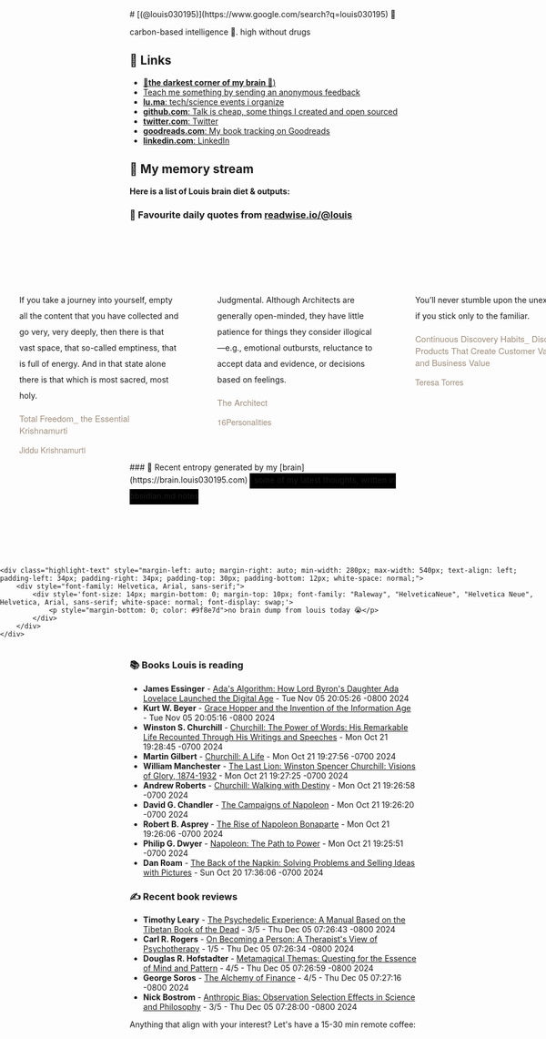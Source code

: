 <link rel="shortcut icon" href="/favicon.ico">
# [(@louis030195)](https://www.google.com/search?q=louis030195) 🤔

carbon-based intelligence 🐒. high without drugs

## 🔗 Links

- [**🌚the darkest corner of my brain 🧠**)](https://brain.louis030195.com)
- [Teach me something by sending an anonymous feedback](https://www.admonymous.co/louis030195)
- [**lu.ma**: tech/science events i organize](https://lu.ma/u/louis030195/events?past=1)
- [**github.com**: Talk is cheap, some things I created and open sourced](https://github.com/louis030195)
- [**twitter.com**: Twitter](https://twitter.com/@louis030195)
- [**goodreads.com**: My book tracking on Goodreads](https://www.goodreads.com/user/show/103091881-louis-beaumont)
- [**linkedin.com**: LinkedIn](https://www.linkedin.com/in/louis030195)

## 🌊 My memory stream

**Here is a list of Louis brain diet & outputs:**

### 👋 Favourite daily quotes from [readwise.io/@louis](https://readwise.io/@louis)
<div class="some-highlights" style="display: flex;
  margin-left: -50vw;
  left: 50%;
  overflow-x: scroll;
  width: 100vw;
  position: relative; margin-top: 6rem;">
<div class="highlight-text" style="margin-left: auto; margin-right: auto; min-width: 280px; max-width: 540px; text-align: left; padding-left: 34px; padding-right: 34px; padding-top: 30px; padding-bottom: 12px; white-space: normal;">
<span style="background-color: transparent; line-height: 2; padding-bottom: 7px; padding-top: 3px; font-size: 14px; white-space: normal;">
          If you take a journey into yourself, empty all the content that you have collected and go very, very deeply, then there is that vast space, that so-called emptiness, that is full of energy. And in that state alone there is that which is most sacred, most holy.
        </span>
<div style="font-family: Helvetica, Arial, sans-serif;">
<div style='font-size: 14px; margin-bottom: 0; margin-top: 10px; font-family: "Raleway", "HelveticaNeue", "Helvetica Neue", Helvetica, Arial, sans-serif; white-space: normal; font-display: swap;'>
<p style="margin-bottom: 0; font-size: 15px; margin-bottom: 2px; color: #9f8e7d">Total Freedom_ the Essential Krishnamurti</p>
<p style="margin-bottom: 0; color: #9f8e7d">Jiddu Krishnamurti</p>
</div>
</div>
</div>
<div class="highlight-text" style="margin-left: auto; margin-right: auto; min-width: 280px; max-width: 540px; text-align: left; padding-left: 34px; padding-right: 34px; padding-top: 30px; padding-bottom: 12px; white-space: normal;">
<span style="background-color: transparent; line-height: 2; padding-bottom: 7px; padding-top: 3px; font-size: 14px; white-space: normal;">
          Judgmental. Although Architects are generally open-minded, they have little patience for things they consider illogical—e.g., emotional outbursts, reluctance to accept data and evidence, or decisions based on feelings.
        </span>
<div style="font-family: Helvetica, Arial, sans-serif;">
<div style='font-size: 14px; margin-bottom: 0; margin-top: 10px; font-family: "Raleway", "HelveticaNeue", "Helvetica Neue", Helvetica, Arial, sans-serif; white-space: normal; font-display: swap;'>
<p style="margin-bottom: 0; font-size: 15px; margin-bottom: 2px; color: #9f8e7d">The Architect</p>
<p style="margin-bottom: 0; color: #9f8e7d">16Personalities</p>
</div>
</div>
</div>
<div class="highlight-text" style="margin-left: auto; margin-right: auto; min-width: 280px; max-width: 540px; text-align: left; padding-left: 34px; padding-right: 34px; padding-top: 30px; padding-bottom: 12px; white-space: normal;">
<span style="background-color: transparent; line-height: 2; padding-bottom: 7px; padding-top: 3px; font-size: 14px; white-space: normal;">
          You’ll never stumble upon the unexpected if you stick only to the familiar.
        </span>
<div style="font-family: Helvetica, Arial, sans-serif;">
<div style='font-size: 14px; margin-bottom: 0; margin-top: 10px; font-family: "Raleway", "HelveticaNeue", "Helvetica Neue", Helvetica, Arial, sans-serif; white-space: normal; font-display: swap;'>
<p style="margin-bottom: 0; font-size: 15px; margin-bottom: 2px; color: #9f8e7d">Continuous Discovery Habits_ Discover Products That Create Customer Value and Business Value</p>
<p style="margin-bottom: 0; color: #9f8e7d">Teresa Torres</p>
</div>
</div>
</div>
</div>
### 🧠 Recent entropy generated by my [brain](https://brain.louis030195.com)
<span style="background-color: #000000; line-height: 2; padding-bottom: 7px; padding-top: 3px; font-size: 14px; white-space: normal;">
    ℹ️ some of my latest thoughts, written in obsidian.md notes
</span>
<div class="some-highlights" style="display: flex;
    margin-left: -50vw;
    left: 50%;
    overflow-x: scroll;
    width: 100vw;
    position: relative; margin-top: 6rem;">
    
    <div class="highlight-text" style="margin-left: auto; margin-right: auto; min-width: 280px; max-width: 540px; text-align: left; padding-left: 34px; padding-right: 34px; padding-top: 30px; padding-bottom: 12px; white-space: normal;">
        <div style="font-family: Helvetica, Arial, sans-serif;">
            <div style='font-size: 14px; margin-bottom: 0; margin-top: 10px; font-family: "Raleway", "HelveticaNeue", "Helvetica Neue", Helvetica, Arial, sans-serif; white-space: normal; font-display: swap;'>
                <p style="margin-bottom: 0; color: #9f8e7d">no brain dump from louis today 😭</p>
            </div>
        </div>
    </div>
    
</div>


### 📚 Books Louis is reading

-   **James Essinger**  - [Ada&#39;s Algorithm: How Lord Byron&#39;s Daughter Ada Lovelace Launched the Digital Age](https://www.goodreads.com/book/show/23396040-ada-s-algorithm) - Tue Nov 05 20:05:26 -0800 2024
-   **Kurt W. Beyer**  - [Grace Hopper and the Invention of the Information Age](https://www.goodreads.com/book/show/6501998-grace-hopper-and-the-invention-of-the-information-age) - Tue Nov 05 20:05:16 -0800 2024
-   **Winston S. Churchill**  - [Churchill: The Power of Words: His Remarkable Life Recounted Through His Writings and Speeches](https://www.goodreads.com/book/show/13239849-churchill) - Mon Oct 21 19:28:45 -0700 2024
-   **Martin  Gilbert**  - [Churchill: A Life](https://www.goodreads.com/book/show/824938.Churchill) - Mon Oct 21 19:27:56 -0700 2024
-   **William Manchester**  - [The Last Lion: Winston Spencer Churchill: Visions of Glory, 1874-1932](https://www.goodreads.com/book/show/19809.The_Last_Lion) - Mon Oct 21 19:27:25 -0700 2024
-   **Andrew Roberts**  - [Churchill: Walking with Destiny](https://www.goodreads.com/book/show/38470102-churchill) - Mon Oct 21 19:26:58 -0700 2024
-   **David G. Chandler**  - [The Campaigns of Napoleon](https://www.goodreads.com/book/show/389341.The_Campaigns_of_Napoleon) - Mon Oct 21 19:26:20 -0700 2024
-   **Robert B. Asprey**  - [The Rise of Napoleon Bonaparte](https://www.goodreads.com/book/show/189570.The_Rise_of_Napoleon_Bonaparte) - Mon Oct 21 19:26:06 -0700 2024
-   **Philip G. Dwyer**  - [Napoleon: The Path to Power](https://www.goodreads.com/book/show/2978800-napoleon) - Mon Oct 21 19:25:51 -0700 2024
-   **Dan Roam**  - [The Back of the Napkin: Solving Problems and Selling Ideas with Pictures](https://www.goodreads.com/book/show/2420301.The_Back_of_the_Napkin) - Sun Oct 20 17:36:06 -0700 2024

### ✍ Recent book reviews

-   **Timothy Leary**  - [The Psychedelic Experience: A Manual Based on the Tibetan Book of the Dead](https://www.goodreads.com/book/show/123698.The_Psychedelic_Experience) - 3/5 - Thu Dec 05 07:26:43 -0800 2024
-   **Carl R. Rogers**  - [On Becoming a Person: A Therapist&#39;s View of Psychotherapy](https://www.goodreads.com/book/show/174879.On_Becoming_a_Person) - 1/5 - Thu Dec 05 07:26:34 -0800 2024
-   **Douglas R. Hofstadter**  - [Metamagical Themas: Questing for the Essence of Mind and Pattern](https://www.goodreads.com/book/show/181239.Metamagical_Themas) - 4/5 - Thu Dec 05 07:26:59 -0800 2024
-   **George Soros**  - [The Alchemy of Finance](https://www.goodreads.com/book/show/369708.The_Alchemy_of_Finance) - 4/5 - Thu Dec 05 07:27:16 -0800 2024
-   **Nick Bostrom**  - [Anthropic Bias: Observation Selection Effects in Science and Philosophy](https://www.goodreads.com/book/show/2002987.Anthropic_Bias) - 3/5 - Thu Dec 05 07:28:00 -0800 2024

Anything that align with your interest? Let's have a 15-30 min remote coffee:


<div style="width:100%;height:100%;overflow:scroll" id="my-cal-inline"></div>
<script type="text/javascript">
  (function (C, A, L) { let p = function (a, ar) { a.q.push(ar); }; let d = C.document; C.Cal = C.Cal || function () { let cal = C.Cal; let ar = arguments; if (!cal.loaded) { cal.ns = {}; cal.q = cal.q || []; d.head.appendChild(d.createElement("script")).src = A; cal.loaded = true; } if (ar[0] === L) { const api = function () { p(api, arguments); }; const namespace = ar[1]; api.q = api.q || []; typeof namespace === "string" ? (cal.ns[namespace] = api) && p(api, ar) : p(cal, ar); return; } p(cal, ar); }; })(window, "https://app.cal.com/embed/embed.js", "init");
Cal("init", "cof", {origin:"https://cal.com"});

  Cal.ns.cof("inline", {
	elementOrSelector:"#my-cal-inline",
	calLink: "louis030195/cof",
	layout: "month_view"
  });
  
  Cal.ns.cof("ui", {"styles":{"branding":{"brandColor":"#000000"}},"hideEventTypeDetails":false,"layout":"month_view"});
  </script>
  
